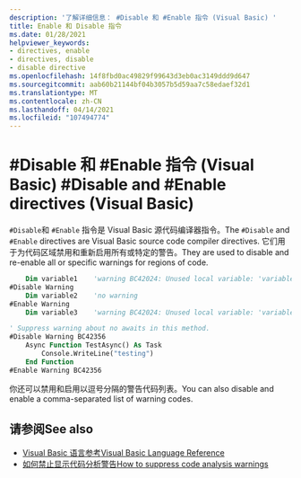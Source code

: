 ```yaml
---
description: '了解详细信息： #Disable 和 #Enable 指令 (Visual Basic) '
title: Enable 和 Disable 指令
ms.date: 01/28/2021
helpviewer_keywords:
- directives, enable
- directives, disable
- disable directive
ms.openlocfilehash: 14f8fbd0ac49829f99643d3eb0ac3149ddd9d647
ms.sourcegitcommit: aab60b21144bf04b3057b5d59aa7c58edaef32d1
ms.translationtype: MT
ms.contentlocale: zh-CN
ms.lasthandoff: 04/14/2021
ms.locfileid: "107494774"
---
```

# <a name="disable-and-enable-directives-visual-basic"></a><span data-ttu-id="39569-103">#Disable 和 #Enable 指令 (Visual Basic) </span><span class="sxs-lookup"><span data-stu-id="39569-103">#Disable and #Enable directives (Visual Basic)</span></span>

<span data-ttu-id="39569-104">`#Disable`和 `#Enable` 指令是 Visual Basic 源代码编译器指令。</span><span class="sxs-lookup"><span data-stu-id="39569-104">The `#Disable` and `#Enable` directives are Visual Basic source code compiler directives.</span></span> <span data-ttu-id="39569-105">它们用于为代码区域禁用和重新启用所有或特定的警告。</span><span class="sxs-lookup"><span data-stu-id="39569-105">They are used to disable and re-enable all or specific warnings for regions of code.</span></span>

```vb
    Dim variable1    'warning BC42024: Unused local variable: 'variable1'.
#Disable Warning
    Dim variable2    'no warning
#Enable Warning 
    Dim variable3    'warning BC42024: Unused local variable: 'variable3'.
```

```vb
' Suppress warning about no awaits in this method.
#Disable Warning BC42356
    Async Function TestAsync() As Task
        Console.WriteLine("testing")
    End Function
#Enable Warning BC42356
```

<span data-ttu-id="39569-106">你还可以禁用和启用以逗号分隔的警告代码列表。</span><span class="sxs-lookup"><span data-stu-id="39569-106">You can also disable and enable a comma-separated list of warning codes.</span></span>

## <a name="see-also"></a><span data-ttu-id="39569-107">请参阅</span><span class="sxs-lookup"><span data-stu-id="39569-107">See also</span></span>

- [<span data-ttu-id="39569-108">Visual Basic 语言参考</span><span class="sxs-lookup"><span data-stu-id="39569-108">Visual Basic Language Reference</span></span>](../index.md)
- [<span data-ttu-id="39569-109">如何禁止显示代码分析警告</span><span class="sxs-lookup"><span data-stu-id="39569-109">How to suppress code analysis warnings</span></span>](../../../fundamentals/code-analysis/suppress-warnings.md)
